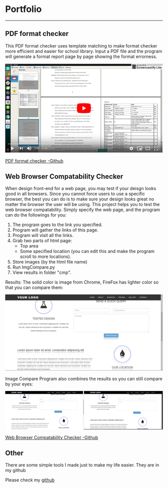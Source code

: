 # Portfolio
* * *
## PDF format checker
This PDF format checker uses template matching to make format checker more efficient and easier for school library.
Input a PDF file and the program will generate a format report page by page showing the format errorness. 

[![PDF Format Checker - Demo](img/20210710234342.png)](https://www.youtube.com/watch?v=wIsu1CbIOok "PDF Format Checker - Demo")

[PDF format checker -Github](https://github.com/H-yang/FormatChecker)

## Web Browser Compatability Checker
When design front-end for a web page, you may test if your deisgn looks good in all browsers. Since you cannot force users to use a specific browser, the best you can do is to make sure your design looks great no matter the browser the user will be using.
This project helps you to test the web browser compatability. Simply specify the web page, and the program can do the followings for you:  

1. The program goes to the link you specified.
2. Program will gather the links of this page.
3. Program will visit all the links.
4. Grab two parts of html page:
    - Top area
    - Some specified location (you can edit this and make the program scroll to more locations).
5. Store images (by the html file name)
6. Run ImgCompare.py
7. View results in folder "cmp".

Results: The solid color is image from Chrome, FireFox has lighter color so that you can compare them:

![Screenshot](img/contact-scroll.png-diff.png)

Image Compare Program also combines the results so you can still compare by your eyes:

![Screenshot](img/contact-scroll.png.png)

[Web Browser Compatability Checker -Github](https://github.com/H-yang/CS585FinalProject)

## Other
There are some simple tools I made just to make my life easier. They are in my github

Please check my [github](https://github.com/H-yang?tab=repositories)